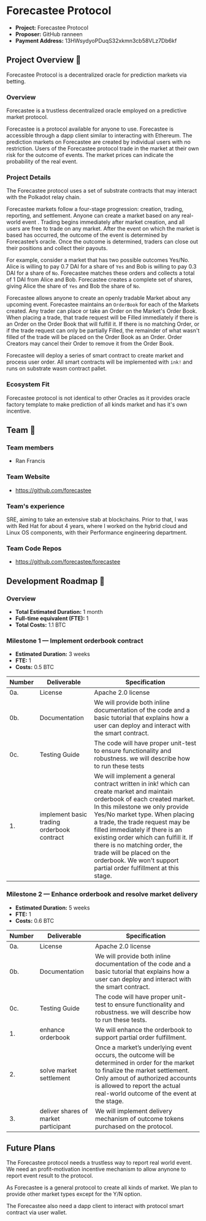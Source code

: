 # Forecastee Protocol

* **Project:** Forecastee Protocol
* **Proposer:** GitHub ranneen
* **Payment Address:** 13HWsydyoPDuqS32xkmn3cb58VLz7Db6kf

## Project Overview :page_facing_up: 
Forecastee Protocol is a decentralized oracle for prediction markets via betting.

### Overview

Forecastee is a trustless decentralized oracle employed on a predictive market protocol. 

Forecastee is a protocol available for anyone to use. Forecastee is accessible through a dapp client similar to interacting with Ethereum. The prediction markets on Forecastee are created by individual users with no restriction. Users of the Forecastee protocol trade in the market at their own risk for the outcome of events. The market prices can indicate the probability of the real event.

### Project Details 

The Forecastee protocol uses a set of substrate contracts that may interact with the Polkadot relay chain.

Forecastee markets follow a four-stage progression: creation, trading, reporting, and settlement. Anyone can create a market based on any real-world event . Trading begins immediately after market creation, and all users are free to trade on any market. After the event on which the market is based has occurred, the outcome of the event is determined by Forecastee’s oracle. Once the outcome is determined, traders can close out their positions and collect their payouts.

For example, consider a market that has two possible outcomes Yes/No. Alice is willing to pay 0.7 DAI for a share of `Yes` and Bob is willing to pay 0.3 DAI for a share of `No`. Forecastee matches these orders and collects a total of 1 DAI from Alice and Bob. Forecastee creates a complete set of shares, giving Alice the share of `Yes` and Bob the share of `No`.

Forecastee allows anyone to create an openly tradable Market about any upcoming event. Forecastee maintains an `OrderBook` for each of the Markets created. Any trader can place or take an Order on the Market's Order Book. When placing a trade, that trade request will be Filled immediately if there is an Order on the Order Book that will fulfill it. If there is no matching Order, or if the trade request can only be partially Filled, the remainder of what wasn't filled of the trade will be placed on the Order Book as an Order. Order Creators may cancel their Order to remove it from the Order Book.

Forecastee will deploy a series of smart contract to create market and process user order. All smart contracts  will be implemented with `ink!` and runs on substrate wasm contract pallet.

### Ecosystem Fit 
Forecastee protocol is not identical to other Oracles as it provides oracle factory template to make prediction of all kinds market and has it's own incentive.

## Team :busts_in_silhouette:

### Team members
* Ran Francis

### Team Website	
* https://github.com/forecastee

### Team's experience
SRE, aiming to take an extensive stab at blockchains. Prior to that, I was with Red Hat for about 4 years, where I worked on the hybrid cloud and Linux OS components, with their Performance engineering department.

### Team Code Repos
* https://github.com/forecastee/forecastee

## Development Roadmap :nut_and_bolt: 

### Overview

* **Total Estimated Duration:** 1 month
* **Full-time equivalent (FTE):**  1
* **Total Costs:** 1.1 BTC

### Milestone 1 — Implement orderbook contract
* **Estimated Duration:** 3 weeks
* **FTE:**  1
* **Costs:** 0.5 BTC

| Number | Deliverable | Specification |
| ------------- | ------------- | ------------- |
| 0a. | License | Apache 2.0 license |
| 0b. | Documentation | We will provide both inline documentation of the code and a basic tutorial that explains how a user can deploy and interact with the smart contract. |
| 0c. | Testing Guide | The code will have proper unit-test to ensure functionality and robustness. we will describe how to run these tests |
| 1. | implement basic trading orderbook contract | We will implement a general contract written in ink! which can create market and maintain orderbook of each created market. In this milestone we only provide Yes/No market type. When placing a trade, the trade request may be filled immediately if there is an existing order which can fulfill it. If there is no matching order, the trade will be placed on the orderbook. We won't support partial order fulfillment at this stage. |

### Milestone 2 — Enhance orderbook and resolve market delivery

* **Estimated Duration:** 5 weeks
* **FTE:**  1
* **Costs:** 0.6 BTC

| Number | Deliverable | Specification |
| ------------- | ------------- | ------------- |
| 0a. | License | Apache 2.0 license |
| 0b. | Documentation | We will provide both inline documentation of the code and a basic tutorial that explains how a user can deploy and interact with the smart contract. |
| 0c. | Testing Guide | The code will have proper unit-test to ensure functionality and robustness. we will describe how to run these tests. |
| 1. | enhance orderbook | We will enhance the orderbook to support partial order fulfillment. |
| 2. | solve market settlement | Once a market’s underlying event occurs, the outcome will be determined in order for the market to finalize the market settlement. Only amout of authorized accounts is  allowed to report the actual real-world outcome of the event at the stage. |
| 3. | deliver shares of market participant | We will implement delivery mechanism of outcome tokens purchased on the  protocol. |

## Future Plans
The Forecastee protocol needs a trustless way to report real world event. We need an  profit-motivation incentive mechanism to allow anynone to report event result to the protocol.

As Forecastee is a general protocol to create all kinds of market. We plan to provide other market types except for the Y/N option.

The Forecastee also need a dapp client to interact with protocol smart contract via user wallet.